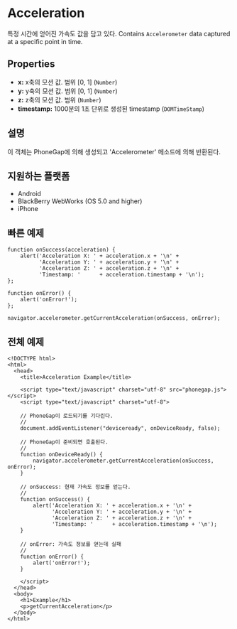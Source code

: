 Acceleration
============

특정 시간에 얻어진 가속도 값을 담고 있다. Contains `Accelerometer` data captured at a specific point in time.

Properties
----------

- __x:__ x축의 모션 값. 범위 [0, 1] (`Number`)
- __y:__ y축의 모션 값. 범위 [0, 1] (`Number`)
- __z:__ z축의 모션 값. 범위 (`Number`)
- __timestamp:__ 1000분의 1초 단위로 생성된 timestamp (`DOMTimeStamp`)

설명
-----------

이 객체는 PhoneGap에 의해 생성되고 'Accelerometer' 메소드에 의해 반환된다.

지원하는 플랫폼
-------------------

- Android
- BlackBerry WebWorks (OS 5.0 and higher)
- iPhone

빠른 예제
-------------

    function onSuccess(acceleration) {
        alert('Acceleration X: ' + acceleration.x + '\n' +
              'Acceleration Y: ' + acceleration.y + '\n' +
              'Acceleration Z: ' + acceleration.z + '\n' +
              'Timestamp: '      + acceleration.timestamp + '\n');
    };

    function onError() {
        alert('onError!');
    };

    navigator.accelerometer.getCurrentAcceleration(onSuccess, onError);

전체 예제
------------

    <!DOCTYPE html>
    <html>
      <head>
        <title>Acceleration Example</title>

        <script type="text/javascript" charset="utf-8" src="phonegap.js"></script>
        <script type="text/javascript" charset="utf-8">

        // PhoneGap이 로드되기를 기다린다.
        //
        document.addEventListener("deviceready", onDeviceReady, false);

        // PhoneGap이 준비되면 호출된다.
        //
        function onDeviceReady() {
            navigator.accelerometer.getCurrentAcceleration(onSuccess, onError);
        }

        // onSuccess: 현재 가속도 정보를 얻는다.
        //
        function onSuccess() {
            alert('Acceleration X: ' + acceleration.x + '\n' +
                  'Acceleration Y: ' + acceleration.y + '\n' +
                  'Acceleration Z: ' + acceleration.z + '\n' +
                  'Timestamp: '      + acceleration.timestamp + '\n');
        }

        // onError: 가속도 정보를 얻는데 실패
        //
        function onError() {
            alert('onError!');
        }

        </script>
      </head>
      <body>
        <h1>Example</h1>
        <p>getCurrentAcceleration</p>
      </body>
    </html>
